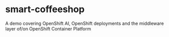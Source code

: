 # smart-coffeeshop
A demo covering OpenShift AI, OpenShift deployments and the middleware layer of/on OpenShift Container Platform

